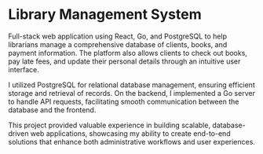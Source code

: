 # Library Management System

Full-stack web application using React, Go, and PostgreSQL to help librarians manage a comprehensive database of clients, books, and payment information. The platform also allows clients to check out books, pay late fees, and update their personal details through an intuitive user interface.

I utilized PostgreSQL for relational database management, ensuring efficient storage and retrieval of records. On the backend, I implemented a Go server to handle API requests, facilitating smooth communication between the database and the frontend.

This project provided valuable experience in building scalable, database-driven web applications, showcasing my ability to create end-to-end solutions that enhance both administrative workflows and user experiences.

